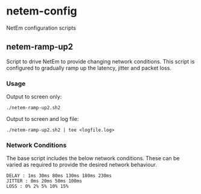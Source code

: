 # netem-config

NetEm configuration scripts

## netem-ramp-up2

Script to drive NetEm to provide changing network conditions. This script is configured to gradually ramp up the latency, jitter and packet loss.

### Usage

Output to screen only:

    ./netem-ramp-up2.sh2

Output to screen and log file:

    ./netem-ramp-up2.sh2 | tee <logfile.log>

### Network Conditions

The base script includes the below network conditions. These can be varied as required to provide the desired network behaviour.

    DELAY : 1ms 30ms 80ms 130ms 180ms 230ms
    JITTER : 0ms 20ms 50ms 100ms
    LOSS : 0% 2% 5% 10% 15%
